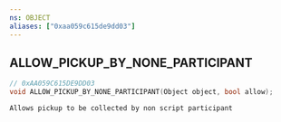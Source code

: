 ```yaml
---
ns: OBJECT
aliases: ["0xaa059c615de9dd03"]
---
```

## ALLOW_PICKUP_BY_NONE_PARTICIPANT

```c
// 0xAA059C615DE9DD03
void ALLOW_PICKUP_BY_NONE_PARTICIPANT(Object object, bool allow);
```

```
Allows pickup to be collected by non script participant
```
